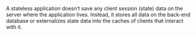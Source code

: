 A stateless application doesn’t save any client session (state) data on the server where the application lives. Instead, it stores all data on the back-end database or externalizes state data into the caches of clients that interact with it.
